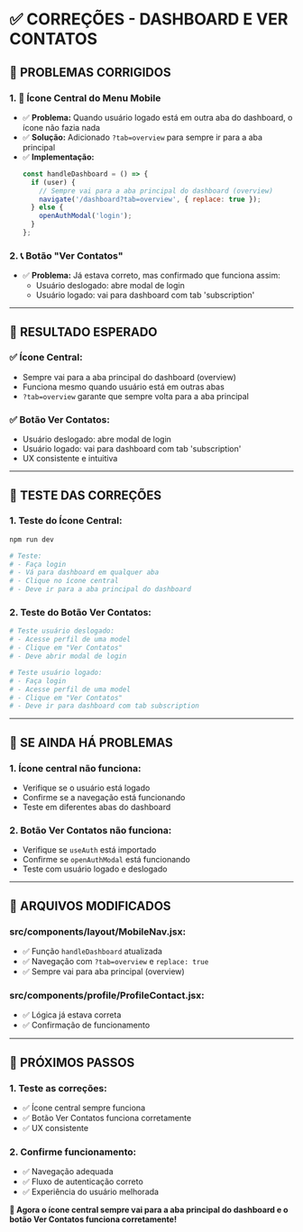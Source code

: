 # ✅ CORREÇÕES - DASHBOARD E VER CONTATOS

## 🔧 PROBLEMAS CORRIGIDOS

### **1. 🎯 Ícone Central do Menu Mobile**
- ✅ **Problema:** Quando usuário logado está em outra aba do dashboard, o ícone não fazia nada
- ✅ **Solução:** Adicionado `?tab=overview` para sempre ir para a aba principal
- ✅ **Implementação:**
  ```jsx
  const handleDashboard = () => {
    if (user) {
      // Sempre vai para a aba principal do dashboard (overview)
      navigate('/dashboard?tab=overview', { replace: true });
    } else {
      openAuthModal('login');
    }
  };
  ```

### **2. 📞 Botão "Ver Contatos"**
- ✅ **Problema:** Já estava correto, mas confirmado que funciona assim:
  - Usuário deslogado: abre modal de login
  - Usuário logado: vai para dashboard com tab 'subscription'

---

## 🎯 RESULTADO ESPERADO

### **✅ Ícone Central:**
- Sempre vai para a aba principal do dashboard (overview)
- Funciona mesmo quando usuário está em outras abas
- `?tab=overview` garante que sempre volta para a aba principal

### **✅ Botão Ver Contatos:**
- Usuário deslogado: abre modal de login
- Usuário logado: vai para dashboard com tab 'subscription'
- UX consistente e intuitiva

---

## 📱 TESTE DAS CORREÇÕES

### **1. Teste do Ícone Central:**
```bash
npm run dev

# Teste:
# - Faça login
# - Vá para dashboard em qualquer aba
# - Clique no ícone central
# - Deve ir para a aba principal do dashboard
```

### **2. Teste do Botão Ver Contatos:**
```bash
# Teste usuário deslogado:
# - Acesse perfil de uma model
# - Clique em "Ver Contatos"
# - Deve abrir modal de login

# Teste usuário logado:
# - Faça login
# - Acesse perfil de uma model
# - Clique em "Ver Contatos"
# - Deve ir para dashboard com tab subscription
```

---

## 🚨 SE AINDA HÁ PROBLEMAS

### **1. Ícone central não funciona:**
- Verifique se o usuário está logado
- Confirme se a navegação está funcionando
- Teste em diferentes abas do dashboard

### **2. Botão Ver Contatos não funciona:**
- Verifique se `useAuth` está importado
- Confirme se `openAuthModal` está funcionando
- Teste com usuário logado e deslogado

---

## 📁 ARQUIVOS MODIFICADOS

### **src/components/layout/MobileNav.jsx:**
- ✅ Função `handleDashboard` atualizada
- ✅ Navegação com `?tab=overview` e `replace: true`
- ✅ Sempre vai para aba principal (overview)

### **src/components/profile/ProfileContact.jsx:**
- ✅ Lógica já estava correta
- ✅ Confirmação de funcionamento

---

## 🎯 PRÓXIMOS PASSOS

### **1. Teste as correções:**
- ✅ Ícone central sempre funciona
- ✅ Botão Ver Contatos funciona corretamente
- ✅ UX consistente

### **2. Confirme funcionamento:**
- ✅ Navegação adequada
- ✅ Fluxo de autenticação correto
- ✅ Experiência do usuário melhorada

**🎯 Agora o ícone central sempre vai para a aba principal do dashboard e o botão Ver Contatos funciona corretamente!** 